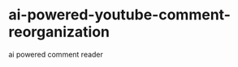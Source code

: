 # ai-powered-youtube-comment-reorganization
ai powered comment reader

 
     
    
    
      
    

  


    
              
           
      
       
        
        
